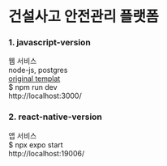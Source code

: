 # 건설사고 안전관리 플랫폼

### 1. javascript-version   
웹 서비스   
node-js, postgres    
[original templat](https://themeselection.com/item/materio-free-vuetify-vuejs-laravel-admin-template/)    
$ npm run dev    
http://localhost:3000/    
     
### 2. react-native-version    
앱 서비스   
$ npx expo start     
http://localhost:19006/     
